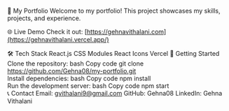 🌟 My Portfolio
Welcome to my portfolio! This project showcases my skills, projects, and experience.

🌐 Live Demo
Check it out: [https://gehnavithalani.com](https://gehnavithalani.vercel.app/)

🛠 Tech Stack
React.js
CSS Modules
React Icons
Vercel
🚀 Getting Started
Clone the repository:
bash
Copy code
git clone https://github.com/Gehna08/my-portfolio.git  
Install dependencies:
bash
Copy code
npm install  
Run the development server:
bash
Copy code
npm start  
📞 Contact
Email: gvithalani9@gmail.com
GitHub: Gehna08
LinkedIn: Gehna Vithalani
